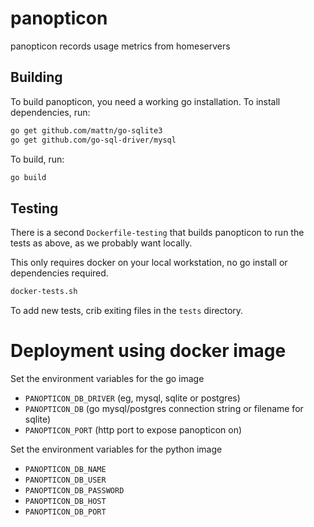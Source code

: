 
# panopticon
panopticon records usage metrics from homeservers

## Building
To build panopticon, you need a working go installation.
To install dependencies, run:

```sh
go get github.com/mattn/go-sqlite3
go get github.com/go-sql-driver/mysql
```

To build, run:

```sh
go build
```

## Testing
There is a second `Dockerfile-testing` that builds panopticon to run the tests as above, as we probably want locally.

This only requires docker on your local workstation, no go install or dependencies required.

```sh
docker-tests.sh
```
To add new tests, crib exiting files in the `tests` directory.

# Deployment using docker image

Set the environment variables for the go image
 * `PANOPTICON_DB_DRIVER` (eg, mysql, sqlite or postgres) 
 * `PANOPTICON_DB` (go mysql/postgres connection string or filename for sqlite)
 * `PANOPTICON_PORT` (http port to expose panopticon on)

Set the environment variables for the python image
 * `PANOPTICON_DB_NAME`
 * `PANOPTICON_DB_USER`
 * `PANOPTICON_DB_PASSWORD`
 * `PANOPTICON_DB_HOST`
 * `PANOPTICON_DB_PORT`


